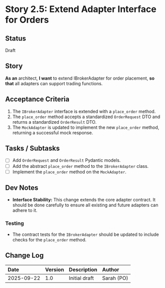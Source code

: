 # Story 2.5: Extend Adapter Interface for Orders

## Status
Draft

## Story
**As an** architect,
**I want** to extend IBrokerAdapter for order placement,
**so that** all adapters can support trading functions.

## Acceptance Criteria
1. The `IBrokerAdapter` interface is extended with a `place_order` method.
2. The `place_order` method accepts a standardized `OrderRequest` DTO and returns a standardized `OrderResult` DTO.
3. The `MockAdapter` is updated to implement the new `place_order` method, returning a successful mock response.

## Tasks / Subtasks
- [ ] Add `OrderRequest` and `OrderResult` Pydantic models.
- [ ] Add the abstract `place_order` method to the `IBrokerAdapter` class.
- [ ] Implement the `place_order` method on the `MockAdapter`.

## Dev Notes
- **Interface Stability:** This change extends the core adapter contract. It should be done carefully to ensure all existing and future adapters can adhere to it.

### Testing
- The contract tests for the `IBrokerAdapter` should be updated to include checks for the `place_order` method.

## Change Log
| Date | Version | Description | Author |
| :--- | :--- | :--- | :--- |
| 2025-09-22 | 1.0 | Initial draft | Sarah (PO) |
